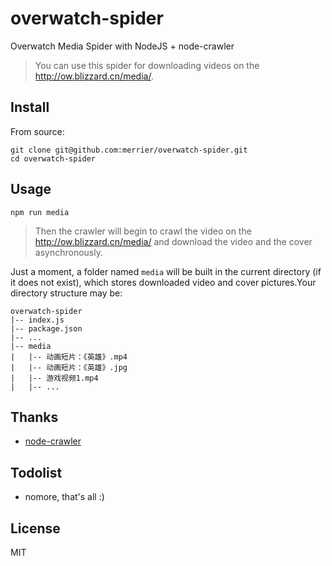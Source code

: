 # overwatch-spider

Overwatch Media Spider with NodeJS + node-crawler

> You can use this spider for downloading videos on the http://ow.blizzard.cn/media/.

## Install

From source:

```
git clone git@github.com:merrier/overwatch-spider.git
cd overwatch-spider
```

## Usage

```
npm run media
```

> Then the crawler will begin to crawl the video on the http://ow.blizzard.cn/media/ and download the video and the cover asynchronously.

Just a moment, a folder named `media` will be built in the current directory (if it does not exist), which stores downloaded video and cover pictures.Your directory structure may be:

```
overwatch-spider
|-- index.js
|-- package.json
|-- ...
|-- media
|   |-- 动画短片：《英雄》.mp4
|   |-- 动画短片：《英雄》.jpg
|   |-- 游戏视频1.mp4
|   |-- ...
```

## Thanks

* [node-crawler](https://github.com/bda-research/node-crawler)


## Todolist

* nomore, that's all :)

## License

MIT